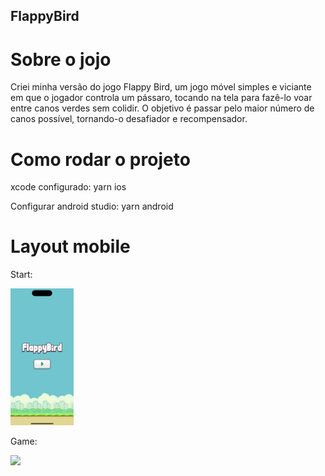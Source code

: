 ## FlappyBird

# Sobre o jojo

Criei minha versão do jogo Flappy Bird, um jogo móvel simples e viciante em que o jogador controla um pássaro, tocando na tela para fazê-lo voar entre canos verdes sem colidir. O objetivo é passar pelo maior número de canos possível, tornando-o desafiador e recompensador.

# Como rodar o projeto

xcode configurado:
yarn ios

Configurar android studio:
yarn android

# Layout mobile

Start:

<img src="https://github.com/pauloels/FlappyBird/blob/main/src/assets/Simulator%20Screenshot%20-%20iPhone%2015%20Pro%20-%202024-10-29%20at%2014.50.14.png" width="20%">

Game:

<img src="(src/assets/Simulator Screenshot - iPhone 15 Pro - 2024-10-29 at 14.50.18.png" width="20%">
